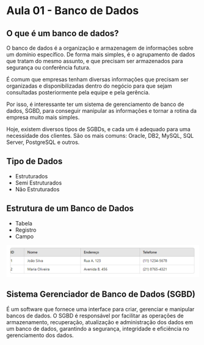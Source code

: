 # Aula 01 - Banco de Dados

<!-- ![alt text](9872469.gif) -->
<div class = "center>
<img src="9872469.gif" width="500">
</div>

## O que é um banco de dados?

O banco de dados é a organização e armazenagem de informações sobre um domínio específico. De forma mais simples, é o agrupamento de dados que tratam do mesmo assunto, e que precisam ser armazenados para segurança ou conferência futura. 

É comum que empresas tenham diversas informações que precisam ser organizadas e disponibilizadas dentro do negócio para que sejam consultadas posteriormente pela equipe e pela gerência.

Por isso, é interessante ter um sistema de gerenciamento de banco de dados, SGBD, para conseguir manipular as informações e tornar a rotina da empresa muito mais simples.

Hoje, existem diversos tipos de SGBDs, e cada um é adequado para uma necessidade dos clientes. São os mais comuns: Oracle, DB2, MySQL, SQL Server, PostgreSQL e outros.

## Tipo de Dados

- Estruturados
- Semi Estruturados
- Não Estruturados

 ## Estrutura de um Banco de Dados

- Tabela	
- Registro
- Campo

![alt text](image.png)


## Sistema Gerenciador de Banco de Dados (SGBD)

É um software que fornece uma interface para criar, gerenciar e manipular bancos de dados. O SGBD é responsável por facilitar as operações de armazenamento, recuperação, atualização e administração dos dados em um banco de dados, garantindo a segurança, integridade e eficiência no gerenciamento dos dados.

 
